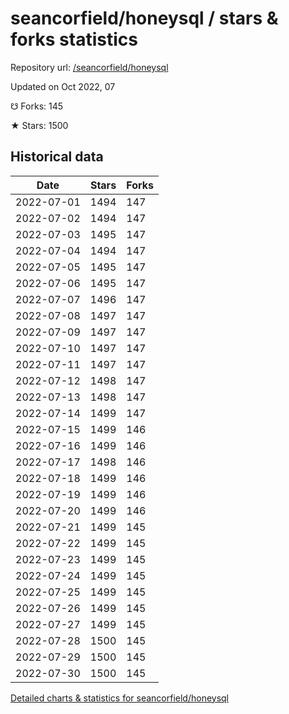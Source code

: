 # seancorfield/honeysql / stars & forks statistics

Repository url: [/seancorfield/honeysql](https://github.com/seancorfield/honeysql)

Updated on Oct 2022, 07

☋ Forks: 145

★ Stars: 1500

## Historical data
| Date | Stars | Forks |
|------|-------|-------|
| 2022-07-01 | 1494 | 147 | 
| 2022-07-02 | 1494 | 147 | 
| 2022-07-03 | 1495 | 147 | 
| 2022-07-04 | 1494 | 147 | 
| 2022-07-05 | 1495 | 147 | 
| 2022-07-06 | 1495 | 147 | 
| 2022-07-07 | 1496 | 147 | 
| 2022-07-08 | 1497 | 147 | 
| 2022-07-09 | 1497 | 147 | 
| 2022-07-10 | 1497 | 147 | 
| 2022-07-11 | 1497 | 147 | 
| 2022-07-12 | 1498 | 147 | 
| 2022-07-13 | 1498 | 147 | 
| 2022-07-14 | 1499 | 147 | 
| 2022-07-15 | 1499 | 146 | 
| 2022-07-16 | 1499 | 146 | 
| 2022-07-17 | 1498 | 146 | 
| 2022-07-18 | 1499 | 146 | 
| 2022-07-19 | 1499 | 146 | 
| 2022-07-20 | 1499 | 146 | 
| 2022-07-21 | 1499 | 145 | 
| 2022-07-22 | 1499 | 145 | 
| 2022-07-23 | 1499 | 145 | 
| 2022-07-24 | 1499 | 145 | 
| 2022-07-25 | 1499 | 145 | 
| 2022-07-26 | 1499 | 145 | 
| 2022-07-27 | 1499 | 145 | 
| 2022-07-28 | 1500 | 145 | 
| 2022-07-29 | 1500 | 145 | 
| 2022-07-30 | 1500 | 145 | 


[Detailed charts & statistics for seancorfield/honeysql](https://reviewgithub.com/rep/seancorfield/honeysql)

